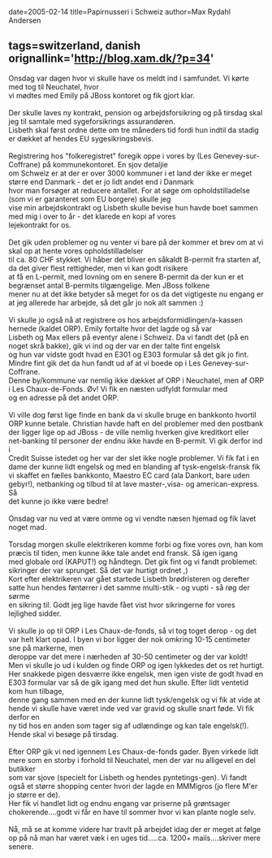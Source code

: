 date=2005-02-14
title=Papirnusseri i Schweiz
author=Max Rydahl Andersen

tags=switzerland, danish 
orignallink='http://blog.xam.dk/?p=34'
---
<div><p>Onsdag var dagen hvor vi skulle have os meldt ind i samfundet. Vi k&#248;rte med tog til Neuchatel, hvor<br>
vi m&#248;dtes med Emily p&#229; JBoss kontoret og fik gjort klar. <br><br>
Der skulle laves ny kontrakt, pension og arbejdsforsikring og p&#229; tirsdag skal jeg til samtale med sygeforsikrings assurand&#248;ren.<br>
Lisbeth skal f&#248;rst ordne dette om tre m&#229;neders tid fordi hun indtil da stadig er d&#230;kket af hendes EU sygesikringsbevis.<br><br>
Registrering hos "folkeregistret" foregik oppe i vores by (Les Genevey-sur-Coffrane) p&#229; kommunekontoret. En sjov detaljie<br>
om Schweiz er at der er over 3000 kommuner i et land der ikke er meget st&#248;rre end Danmark - det er jo lidt andet end i Danmark<br>
hvor man fors&#248;ger at reducere antallet. For at s&#248;ge om opholdstilladelse (som vi er garanteret som EU borgere) skulle jeg<br>
vise min arbejdskontrakt og Lisbeth skulle bevise hun havde boet sammen med mig i over to &#229;r - det klarede en kopi af vores<br>
lejekontrakt for os. <br><br>
Det gik uden problemer og nu venter vi bare p&#229; der kommer et brev om at vi skal op at hente vores opholdstilladelser<br>
til ca. 80 CHF stykket. Vi h&#229;ber det bliver en s&#229;kaldt B-permit fra starten af, da det giver flest rettigheder, men vi kan godt risikere<br>
at f&#229; en L-permit, med lovning om en senere B-permit da der kun er et begr&#230;nset antal B-permits tilg&#230;ngelige. Men JBoss folkene<br>
mener nu at det ikke betyder s&#229; meget for os da det vigtigeste nu engang er at jeg allerede har arbejde, s&#229; det g&#229;r jo nok alt sammen :)<br><br>
Vi skulle jo ogs&#229; n&#229; at registrere os hos arbejdsformidlingen/a-kassen hernede (kaldet ORP). Emily fortalte hvor det lagde og s&#229; var<br>
Lisbeth og Max ellers p&#229; eventyr alene i Schweiz. Da vi fandt det (p&#229; en noget skr&#229; bakke), gik vi ind og der var en der talte fint engelsk<br>
og hun var vidste godt hvad en E301 og E303 formular s&#229; det gik jo fint. Mindre fint gik det da hun fandt ud af at vi boede op i Les Genevey-sur-Coffrane.<br>
Denne by/kommune var nemlig ikke d&#230;kket af ORP i Neuchatel, men af ORP i Les Chaux-de-Fonds. &#216;v! Vi fik en n&#230;sten udfyldt formular med<br>
og en adresse p&#229; det andet ORP.<br><br>
Vi ville dog f&#248;rst lige finde en bank da vi skulle bruge en bankkonto hvortil ORP kunne betale. Christian havde haft en del problemer med den postbank<br>
der ligger lige op ad JBoss - de ville nemlig hverken give kreditkort eller net-banking til personer der endnu ikke havde en B-permit. Vi gik derfor ind i<br>
Credit Suisse istedet og her var der slet ikke nogle problemer. Vi fik fat i en dame der kunne lidt engelsk og med en blanding af tysk-engelsk-fransk fik<br>
vi skaffet en f&#230;lles bankkonto, Maestro EC card (ala Dankort, bare uden gebyr!), netbanking og tilbud til at lave master-,visa- og american-express. S&#229;<br>
det kunne jo ikke v&#230;re bedre!<br><br>
Onsdag var nu ved at v&#230;re omme og vi vendte n&#230;sen hjemad og fik lavet noget mad.<br><br>
Torsdag morgen skulle elektrikeren komme forbi og fixe vores ovn, han kom pr&#230;cis til tiden, men kunne ikke tale andet end fransk. S&#229; igen igang<br>
med globale ord (KAPUT!) og h&#229;ndtegn. Det gik fint og vi fandt problemet: sikringer der var sprunget. S&#229; det var hurtigt ordnet ,)<br>
Kort efter elektrikeren var g&#229;et startede Lisbeth br&#248;dristeren og derefter satte hun hendes f&#248;nt&#248;rrer i det samme multi-stik - og vupti - s&#229; r&#248;g der s&#248;rme<br>
en sikring til. Godt jeg lige havde f&#229;et vist hvor sikringerne for vores lejlighed sidder.<br><br>
Vi skulle jo op til ORP i Les Chaux-de-fonds, s&#229; vi tog toget derop - og det var helt klart opad. I byen vi bor ligger der nok omkring 10-15 centimeter sne p&#229; markerne, men<br>
deroppe var det mere i n&#230;rheden af 30-50 centimeter og der var koldt! Men vi skulle jo ud i kulden og finde ORP og igen lykkedes det os ret hurtigt.<br>
Her snakkede pigen desv&#230;rre ikke engelsk, men igen viste de godt hvad en E303 formular var s&#229; de gik igang med det hun skulle. Efter lidt ventetid kom hun tilbage,<br>
denne gang sammen med en der kunne lidt tysk/engelsk og vi fik at vide at hende vi skulle have v&#230;ret inde ved var gravid og skulle snart f&#248;de. Vi fik derfor en<br>
ny tid hos en anden som tager sig af udl&#230;ndinge og kan tale engelsk(!). Hende skal vi bes&#248;ge p&#229; tirsdag.<br><br>
Efter ORP gik vi ned igennem Les Chaux-de-fonds gader. Byen virkede lidt mere som en storby i forhold til Neuchatel, men der var nu alligevel en del butikker<br>
som var sjove (specielt for Lisbeth og hendes pyntetings-gen). Vi fandt ogs&#229; et st&#248;rre shopping center hvori der lagde en MMMigros (jo flere M'er jo st&#248;rre er de).<br>
Her fik vi handlet lidt og endnu engang var priserne p&#229; gr&#248;ntsager chokerende....godt vi f&#229;r en have til sommer hvor vi kan plante nogle selv.<br><br>
N&#229;, m&#229; se at komme videre har travlt p&#229; arbejdet idag der er meget at f&#248;lge op p&#229; n&#229; man har v&#230;ret v&#230;k i en uges tid.....ca. 1200+ mails....skriver mere senere.</p></div>
